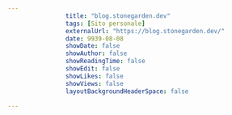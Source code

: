 ---
                title: "blog.stonegarden.dev"
                tags: [Sito personale]
                externalUrl: "https://blog.stonegarden.dev/"
                date: 9939-08-08
                showDate: false
                showAuthor: false
                showReadingTime: false
                showEdit: false
                showLikes: false
                showViews: false
                layoutBackgroundHeaderSpace: false
                ---

